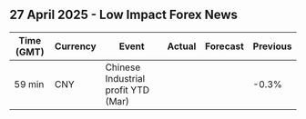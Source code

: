## 27 April 2025 - Low Impact Forex News

| Time (GMT) | Currency | Event | Actual | Forecast | Previous |
|------|----------|-------|--------|----------|----------|
| 59 min | CNY | Chinese Industrial profit YTD (Mar) |  |  | -0.3% |
